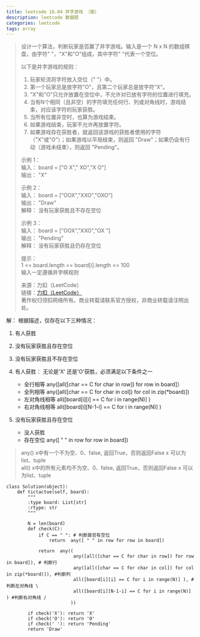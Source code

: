 ```yaml
---
title: leetcode 16.04 井字游戏 （面）
description: leetcode 数据题
categories: leetcode 
tags: array
---
```



> 设计一个算法，判断玩家是否赢了井字游戏。输入是一个 N x N 的数组棋盘，由字符" "，"X"和"O"组成，其中字符" "代表一个空位。
>
> 以下是井字游戏的规则：
>
> 1. 玩家轮流将字符放入空位（" "）中。  
> 2. 第一个玩家总是放字符"O"，且第二个玩家总是放字符"X"。  
> 3. "X"和"O"只允许放置在空位中，不允许对已放有字符的位置进行填充。  
> 4. 当有N个相同（且非空）的字符填充任何行、列或对角线时，游戏结束，对应该字符的玩家获胜。  
> 5. 当所有位置非空时，也算为游戏结束。  
> 6. 如果游戏结束，玩家不允许再放置字符。  
> 7. 如果游戏存在获胜者，就返回该游戏的获胜者使用的字符（"X"或"O"）；如果游戏以平局结束，则返回 "Draw"；如果仍会有行动（游戏未结束），则返回 "Pending"。
>
>
> 示例 1：  
> 输入： board = ["O X"," XO","X O"]  
> 输出： "X"  
>
> 示例 2：  
> 输入： board = ["OOX","XXO","OXO"]  
> 输出： "Draw"  
> 解释： 没有玩家获胜且不存在空位
>  
> 示例 3：  
> 输入： board = ["OOX","XXO","OX "]  
> 输出： "Pending"  
> 解释： 没有玩家获胜且仍存在空位
>  
> 提示：  
> 1 <= board.length == board[i].length <= 100  
> 输入一定遵循井字棋规则  
>
> 来源：力扣（LeetCode）  
> 链接：[力扣（LeetCode）](https://leetcode-cn.com/problems/tic-tac-toe-lcci)  
> 著作权归领扣网络所有。商业转载请联系官方授权，非商业转载请注明出处。  
>

解：
根据描述，仅存在以下三种情况：
1. 有人获胜
2. 没有玩家获胜且存在空位
3. 没有玩家获胜且不存在空位

1. 有人获胜：
无论是'X' 还是'O'获胜，必须满足以下条件之一
    * 全行相等  any([all([char == C for char in row]) for row in board]）
    * 全列相等  any([all([char == C for char in col]) for col in zip(*board)])
    * 左对角线相等 all([board[i][i] == C for i in range(N)] )
    * 右对角线相等 all([board[i][N-1-i] == C for i in range(N)] )
2. 没有玩家获胜且存在空位
    * 没人获胜
    * 存在空位 any([ " " in row for row in board])

> any()  x中有一个不为空、0、false, 返回True，否则返回False  x 可以为list、tuple  
> all()  x中的所有元素均不为空、0、false, 返回True，否则返回False x 可以为list、tuple



```
class Solution(object):
    def tictactoe(self, board):
        """
        :type board: List[str]
        :rtype: str
        """

        N = len(board)
        def check(C):
            if C == " ": # 判断是否有空位
                return  any([ " " in row for row in board])

            return  any((
                         any([all([char == C for char in row]) for row in board]), # 判断行
                         any([all([char == C for char in col]) for col in zip(*board)]), #判断列
                         all([board[i][i] == C for i in range(N)] ), #判断左对角线 \
                         all([board[i][N-1-i] == C for i in range(N)] ) #判断右对角线 /
                        ))

        if check('X'): return 'X'
        if check('O'): return 'O'
        if check(' '): return 'Pending'
        return 'Draw'

        
```


